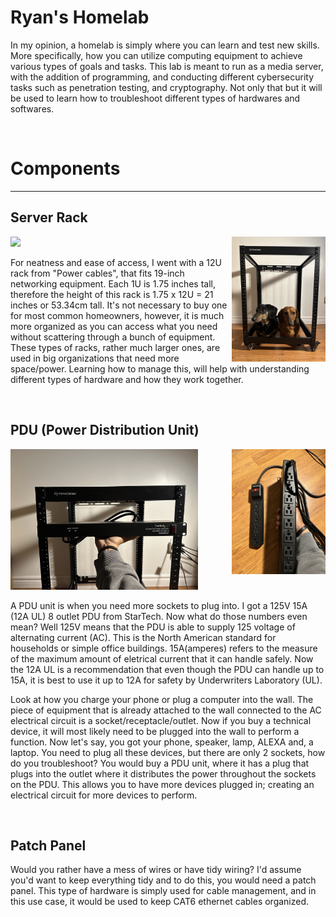 <h1>Ryan's Homelab</h1>
<p> In my opinion, a homelab is simply where you can learn and test new skills. More specifically, how you can utilize computing equipment to achieve various types of goals and tasks. This lab is meant to run as a media server, with the addition of programming, and conducting different cybersecurity tasks such as penetration testing, and cryptography. Not only that but it will be used to learn how to troubleshoot different types of hardwares and softwares.   </p>
<br>
<h1> Components </h1>
<hr>
<h2> Server Rack </h2>
<img src = "Server-Rack1.jpg" width = "150">  <img src = "RACK2.jpg" width="150" align = "right"> 
<p> For neatness and ease of access, I went with a 12U rack from "Power cables", that fits 19-inch networking equipment. Each 1U is 1.75 inches tall, 
  therefore the height of this rack is 1.75 x 12U = 21 inches or 53.34cm tall. 
  It's not necessary to buy one for most common homeowners, however, it is much more organized as you can access what you need 
  without scattering through a bunch of equipment. These types of racks, rather much larger ones, are used in big organizations that
  need more space/power. Learning how to manage this, will help with understanding different types of hardware and how they work together.</p>
  <br>

<h2> PDU (Power Distribution Unit) </h2>
<img src = "PDU.jpg"; width = "300"; > 
<img src = "PDUCompar.jpg" width = "150"  align ="right"; > 
<p> A PDU unit is when you need more sockets to plug into. I got a 125V 15A (12A UL) 8 outlet PDU from StarTech. Now what do those numbers even mean? 
  Well 125V means that the PDU is able to supply 125 voltage of alternating current (AC). This is the North American standard for households or simple 
  office buildings. 15A(amperes) refers to the measure of the maximum amount of eletrical current that it can handle safely. Now the 12A UL is a recommendation 
  that even though the PDU can handle up to 15A, it is best to use it up to 12A for safety by Underwriters Laboratory (UL). 
  <br> 
  
Look at how you charge your phone or plug a computer into the wall. The piece of equipment that is already attached to the wall connected to the AC electrical circuit is a socket/receptacle/outlet. Now
if you buy a technical device, it will most likely need to be plugged into the wall to perform a function. Now let's say, you got your phone, 
speaker, lamp, ALEXA and, a laptop. You need to plug all these devices, but there are only 2 sockets, how do you troubleshoot? You would buy a 
PDU unit, where it has a plug that plugs into the outlet where it distributes the power throughout the sockets on the PDU. This allows you to have 
more devices plugged in; creating an electrical circuit for more devices to perform. 
</p> 

<br> 
<h2> Patch Panel </h2>
<p> Would you rather have a mess of wires or have tidy wiring? I'd assume you'd want to keep everything tidy and to do this, you would need a patch panel. 
This type of hardware is simply used for cable management, and in this use case, it would be used to keep CAT6 ethernet cables organized. </p>
